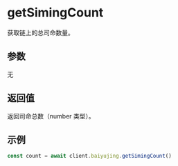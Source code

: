# getSimingCount

获取链上的总司命数量。

## 参数

无

## 返回值

返回司命总数（number 类型）。

## 示例

```ts
const count = await client.baiyujing.getSimingCount()
```
